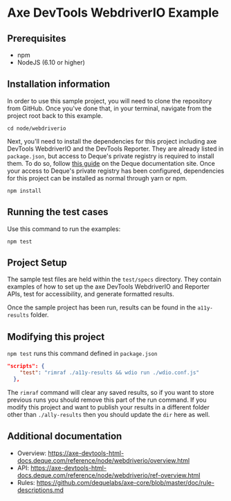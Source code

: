 # Axe DevTools WebdriverIO Example

## Prerequisites

- npm
- NodeJS (6.10 or higher)

## Installation information

In order to use this sample project, you will need to clone the repository from GitHub. Once you've done that, in your terminal, navigate from the project root back to this example.

```
cd node/webdriverio
```

Next, you'll need to install the dependencies for this project including axe DevTools WebdriverIO and the DevTools Reporter. They are already listed in `package.json`, but access to Deque's private registry is required to install them. To do so, follow [this guide](https://axe-devtools-html-docs.deque.com/reference/node/webdriverio/install-agora.html) on the Deque documentation site. Once your access to Deque's private registry has been configured, dependencies for this project can be installed as normal through yarn or npm.

```
npm install
```

## Running the test cases

Use this command to run the examples:

```
npm test
```

## Project Setup

The sample test files are held within the `test/specs` directory. They contain examples of how to set up the axe DevTools WebdriverIO and Reporter APIs, test for accessibility, and generate formatted results.

Once the sample project has been run, results can be found in the `a11y-results` folder.

## Modifying this project

`npm test` runs this command defined in `package.json`

```json
"scripts": {
    "test": "rimraf ./a11y-results && wdio run ./wdio.conf.js"
  },
```

The `rimraf` command will clear any saved results, so if you want to store previous runs you should remove this part of the run command. If you modify this project and want to publish your results in a different folder other than `./ally-results` then you should update the `dir` here as well.

## Additional documentation

- Overview: https://axe-devtools-html-docs.deque.com/reference/node/webdriverio/overview.html
- API: https://axe-devtools-html-docs.deque.com/reference/node/webdriverio/ref-overview.html
- Rules: https://github.com/dequelabs/axe-core/blob/master/doc/rule-descriptions.md
